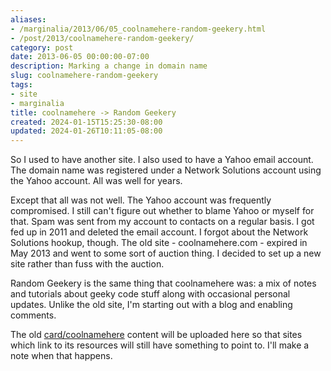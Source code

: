 ```yaml
---
aliases:
- /marginalia/2013/06/05_coolnamehere-random-geekery.html
- /post/2013/coolnamehere-random-geekery/
category: post
date: 2013-06-05 00:00:00-07:00
description: Marking a change in domain name
slug: coolnamehere-random-geekery
tags:
- site
- marginalia
title: coolnamehere -> Random Geekery
created: 2024-01-15T15:25:30-08:00
updated: 2024-01-26T10:11:05-08:00
---
```


So I used to have another site. I also used to have a Yahoo email account. The domain name was registered under a Network Solutions account using the Yahoo account. All was well for years.

<!--more-->

Except that all was not well. The Yahoo account was frequently compromised. I still can't figure out whether to blame Yahoo or myself for that. Spam was sent from my account to contacts on a regular basis. I got fed up in 2011 and deleted the email account. I forgot about the Network Solutions hookup, though. The old site - coolnamehere.com - expired in May 2013 and went to some sort of auction thing. I decided to set up a new site rather than fuss with the auction.

Random Geekery is the same thing that coolnamehere was: a mix of notes and tutorials about geeky code stuff along with occasional personal updates. Unlike the old site, I'm starting out with a blog and enabling comments.

The old [card/coolnamehere](../../../card/coolnamehere.md) content will be uploaded here so that sites which link to its resources will still have something to point to. I'll make a note when that happens.
